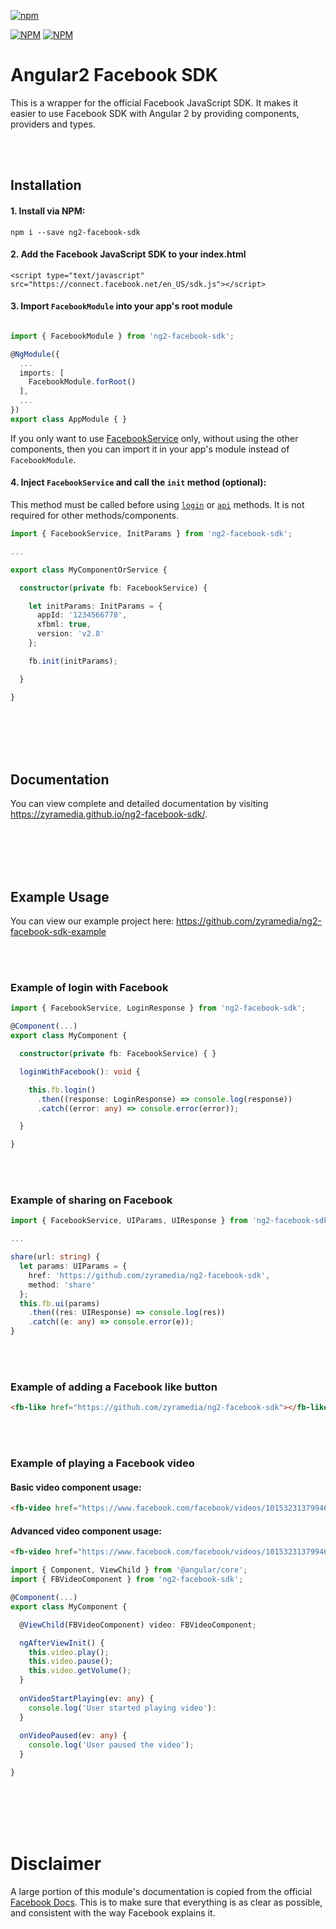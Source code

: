 [![npm](https://img.shields.io/npm/l/express.svg)](https://www.npmjs.com/package/ng2-facebook-sdk)

[![NPM](https://nodei.co/npm/ng2-facebook-sdk.png?stars&downloads)](https://nodei.co/npm/ng2-facebook-sdk/)
[![NPM](https://nodei.co/npm-dl/ng2-facebook-sdk.png?months=6&height=2)](https://nodei.co/npm/ng2-facebook-sdk/)


# Angular2 Facebook SDK
This is a wrapper for the official Facebook JavaScript SDK. It makes it easier to use Facebook SDK with Angular 2 by providing components, providers and types.

<br><br>

## Installation

#### 1. Install via NPM:

```
npm i --save ng2-facebook-sdk
```

#### 2. Add the Facebook JavaScript SDK to your index.html
```
<script type="text/javascript" src="https://connect.facebook.net/en_US/sdk.js"></script>
```

#### 3. Import `FacebookModule` into your app's root module
```typescript

import { FacebookModule } from 'ng2-facebook-sdk';

@NgModule({
  ...
  imports: [
    FacebookModule.forRoot()
  ],
  ...
})
export class AppModule { }

```

If you only want to use [FacebookService](https://zyramedia.github.io/ng2-facebook-sdk/FacebookService) only, without using the other components, then you can import it in your app's module instead of `FacebookModule`.

#### 4. Inject `FacebookService` and call the `init` method (optional):
This method must be called before using [`login`](http://zyramedia.github.io/ng2-facebook-sdk/FacebookService/#login) or [`api`](http://zyramedia.github.io/ng2-facebook-sdk/FacebookService/#api) methods. It is not required for other methods/components.

```typescript
import { FacebookService, InitParams } from 'ng2-facebook-sdk';

...

export class MyComponentOrService {

  constructor(private fb: FacebookService) {

    let initParams: InitParams = {
      appId: '1234566778',
      xfbml: true,
      version: 'v2.8'
    };

    fb.init(initParams);

  }

}
```

<br><br><br><br>

## Documentation
You can view complete and detailed documentation by visiting https://zyramedia.github.io/ng2-facebook-sdk/.

<br><br><br><br>

## Example Usage

You can view our example project here: https://github.com/zyramedia/ng2-facebook-sdk-example

<br><br>

### Example of login with Facebook

```typescript
import { FacebookService, LoginResponse } from 'ng2-facebook-sdk';

@Component(...)
export class MyComponent {

  constructor(private fb: FacebookService) { }

  loginWithFacebook(): void {

    this.fb.login()
      .then((response: LoginResponse) => console.log(response))
      .catch((error: any) => console.error(error));

  }

}
```

<br><br>

### Example of sharing on Facebook
```typescript
import { FacebookService, UIParams, UIResponse } from 'ng2-facebook-sdk';

...

share(url: string) {
  let params: UIParams = {
    href: 'https://github.com/zyramedia/ng2-facebook-sdk',
    method: 'share'
  };
  this.fb.ui(params)
    .then((res: UIResponse) => console.log(res))
    .catch((e: any) => console.error(e));
}
```

<br><br>

### Example of adding a Facebook like button
```html
<fb-like href="https://github.com/zyramedia/ng2-facebook-sdk"></fb-like>
```

<br><br>

### Example of playing a Facebook video

#### Basic video component usage:
```html
<fb-video href="https://www.facebook.com/facebook/videos/10153231379946729/"></fb-video>
```

#### Advanced video component usage:
```html
<fb-video href="https://www.facebook.com/facebook/videos/10153231379946729/" (startPlaying)="onVideoStartPlaying($event)" (paused)="onVideoPaused($event)"></fb-video>
```
```typescript
import { Component, ViewChild } from '@angular/core';
import { FBVideoComponent } from 'ng2-facebook-sdk';

@Component(...)
export class MyComponent {

  @ViewChild(FBVideoComponent) video: FBVideoComponent;

  ngAfterViewInit() {
    this.video.play();
    this.video.pause();
    this.video.getVolume();
  }
  
  onVideoStartPlaying(ev: any) {
    console.log('User started playing video'):
  }
  
  onVideoPaused(ev: any) {
    console.log('User paused the video');
  }

}
```

<br><br><br><br>

# Disclaimer
A large portion of this module's documentation is copied from the official [Facebook Docs](https://developers.facebook.com/docs/). This is to make sure that everything is as clear as possible, and consistent with the way Facebook explains it.
